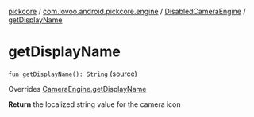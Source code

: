 [pickcore](../../index.md) / [com.lovoo.android.pickcore.engine](../index.md) / [DisabledCameraEngine](index.md) / [getDisplayName](./get-display-name.md)

# getDisplayName

`fun getDisplayName(): `[`String`](https://kotlinlang.org/api/latest/jvm/stdlib/kotlin/-string/index.html) [(source)](https://github.com/lovoo/android-pickpic/blob/master/pickcore/src/main/kotlin/com/lovoo/android/pickcore/engine/DisabledCameraEngine.kt#L16)

Overrides [CameraEngine.getDisplayName](../../com.lovoo.android.pickcore.contract/-camera-engine/get-display-name.md)

**Return**
the localized string value for the camera icon

